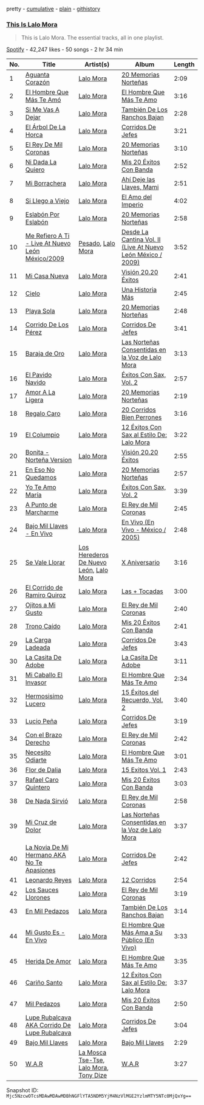 pretty - [cumulative](/playlists/cumulative/37i9dQZF1DZ06evO4dhOKA.md) - [plain](/playlists/plain/37i9dQZF1DZ06evO4dhOKA) - [githistory](https://github.githistory.xyz/mackorone/spotify-playlist-archive/blob/main/playlists/plain/37i9dQZF1DZ06evO4dhOKA)

### [This Is Lalo Mora](https://open.spotify.com/playlist/37i9dQZF1DZ06evO4dhOKA)

> This is Lalo Mora\. The essential tracks, all in one playlist.

[Spotify](https://open.spotify.com/user/spotify) - 42,247 likes - 50 songs - 2 hr 34 min

| No. | Title | Artist(s) | Album | Length |
|---|---|---|---|---|
| 1 | [Aguanta Corazón](https://open.spotify.com/track/15wuN0eAzGzwLZk5AD9ptF) | [Lalo Mora](https://open.spotify.com/artist/77Gf2HJPvVREGVNEV8goPZ) | [20 Memorias Norteñas](https://open.spotify.com/album/1BnTwu2JNvBuSAWnfDwBn4) | 2:09 |
| 2 | [El Hombre Que Más Te Amó](https://open.spotify.com/track/2yGA0E2SvFEKz17nAjWo1w) | [Lalo Mora](https://open.spotify.com/artist/77Gf2HJPvVREGVNEV8goPZ) | [El Hombre Que Más Te Amo](https://open.spotify.com/album/4yMQaCuTxMGgLeiZ4qCkZE) | 3:16 |
| 3 | [Si Me Vas A Dejar](https://open.spotify.com/track/2b10msu5ZMtRJTsuNaCjWv) | [Lalo Mora](https://open.spotify.com/artist/77Gf2HJPvVREGVNEV8goPZ) | [También De Los Ranchos Bajan](https://open.spotify.com/album/54fEpvwsWS9F4ziKNrjgWj) | 2:28 |
| 4 | [El Árbol De La Horca](https://open.spotify.com/track/2p811QLlje4MuDOqEUCBJs) | [Lalo Mora](https://open.spotify.com/artist/77Gf2HJPvVREGVNEV8goPZ) | [Corridos De Jefes](https://open.spotify.com/album/661ltDGlqi9spo8kJRNRNV) | 3:21 |
| 5 | [El Rey De Mil Coronas](https://open.spotify.com/track/7JKPv7gpFkehGjpFrZJevo) | [Lalo Mora](https://open.spotify.com/artist/77Gf2HJPvVREGVNEV8goPZ) | [20 Memorias Norteñas](https://open.spotify.com/album/1BnTwu2JNvBuSAWnfDwBn4) | 3:10 |
| 6 | [Ni Dada La Quiero](https://open.spotify.com/track/30Z1LgCfQQCSgFwaRk3ziK) | [Lalo Mora](https://open.spotify.com/artist/77Gf2HJPvVREGVNEV8goPZ) | [Mis 20 Éxitos Con Banda](https://open.spotify.com/album/3EvAjWpMqijcCmHGy0sLHG) | 2:52 |
| 7 | [Mi Borrachera](https://open.spotify.com/track/7hrlStQi4PXKK3aShdLYiD) | [Lalo Mora](https://open.spotify.com/artist/77Gf2HJPvVREGVNEV8goPZ) | [Ahí Deje las Llaves, Mami](https://open.spotify.com/album/13YFq7kLYCAe8Gcp7XRKHR) | 2:51 |
| 8 | [Si Llego a Viejo](https://open.spotify.com/track/0pLDVyLQdWuQWfNoXGLcb4) | [Lalo Mora](https://open.spotify.com/artist/77Gf2HJPvVREGVNEV8goPZ) | [El Amo del Imperio](https://open.spotify.com/album/3OFg9B4j8an2JZCiM8smjo) | 4:02 |
| 9 | [Eslabón Por Eslabón](https://open.spotify.com/track/1oystWhvsBVxFmDeXiY0Az) | [Lalo Mora](https://open.spotify.com/artist/77Gf2HJPvVREGVNEV8goPZ) | [20 Memorias Norteñas](https://open.spotify.com/album/1BnTwu2JNvBuSAWnfDwBn4) | 2:58 |
| 10 | [Me Refiero A Ti \- Live At Nuevo León México/2009](https://open.spotify.com/track/6OAADBaPSWt8q2hcXKhswm) | [Pesado](https://open.spotify.com/artist/4BwiodzEp9Hwes5HeFjMVK), [Lalo Mora](https://open.spotify.com/artist/77Gf2HJPvVREGVNEV8goPZ) | [Desde La Cantina Vol\. II \(Live At Nuevo León México / 2009\)](https://open.spotify.com/album/4YdYOZk3r8RBMqCz06Xlqp) | 3:52 |
| 11 | [Mi Casa Nueva](https://open.spotify.com/track/7hurP5YckvI4lJaWPUdTHR) | [Lalo Mora](https://open.spotify.com/artist/77Gf2HJPvVREGVNEV8goPZ) | [Visión 20.20 Éxitos](https://open.spotify.com/album/3bPCyFWI060W7Z0VEFEFH1) | 2:41 |
| 12 | [Cielo](https://open.spotify.com/track/3FnIgHwe3tD6LyAlW1CYlz) | [Lalo Mora](https://open.spotify.com/artist/77Gf2HJPvVREGVNEV8goPZ) | [Una Historia Más](https://open.spotify.com/album/4Bmn8tRWto8DrTaCFfOjSc) | 2:45 |
| 13 | [Playa Sola](https://open.spotify.com/track/1JjaJSRN66vbHsz5J7pKEq) | [Lalo Mora](https://open.spotify.com/artist/77Gf2HJPvVREGVNEV8goPZ) | [20 Memorias Norteñas](https://open.spotify.com/album/1BnTwu2JNvBuSAWnfDwBn4) | 2:48 |
| 14 | [Corrido De Los Pérez](https://open.spotify.com/track/2uIFOZHlMfbFNVh00f2LB3) | [Lalo Mora](https://open.spotify.com/artist/77Gf2HJPvVREGVNEV8goPZ) | [Corridos De Jefes](https://open.spotify.com/album/661ltDGlqi9spo8kJRNRNV) | 3:41 |
| 15 | [Baraja de Oro](https://open.spotify.com/track/2PmneeqjoT03FwVSBeSX16) | [Lalo Mora](https://open.spotify.com/artist/77Gf2HJPvVREGVNEV8goPZ) | [Las Norteñas Consentidas en la Voz de Lalo Mora](https://open.spotify.com/album/2OHxP5VMnZyUkuAOWh3haU) | 3:13 |
| 16 | [El Pavido Navido](https://open.spotify.com/track/1xBF8Vx4S94Pvtbm3l71z7) | [Lalo Mora](https://open.spotify.com/artist/77Gf2HJPvVREGVNEV8goPZ) | [Éxitos Con Sax, Vol\. 2](https://open.spotify.com/album/3FvDzyXAOh5eCkXFs7LBht) | 2:57 |
| 17 | [Amor A La Ligera](https://open.spotify.com/track/6lWhsgbZr8P2zKkucWWqGH) | [Lalo Mora](https://open.spotify.com/artist/77Gf2HJPvVREGVNEV8goPZ) | [20 Memorias Norteñas](https://open.spotify.com/album/1BnTwu2JNvBuSAWnfDwBn4) | 2:19 |
| 18 | [Regalo Caro](https://open.spotify.com/track/3gpI8YBhKnhngpL7GaE08B) | [Lalo Mora](https://open.spotify.com/artist/77Gf2HJPvVREGVNEV8goPZ) | [20 Corridos Bien Perrones](https://open.spotify.com/album/1fGux6tD9bRqucPsd1MJGi) | 3:16 |
| 19 | [El Columpio](https://open.spotify.com/track/4HjxDHRhdqlmoCbnobNHmI) | [Lalo Mora](https://open.spotify.com/artist/77Gf2HJPvVREGVNEV8goPZ) | [12 Éxitos Con Sax al Estilo De: Lalo Mora](https://open.spotify.com/album/500FKToABrSXqJrrlt0PoS) | 3:22 |
| 20 | [Bonita \- Norteña Version](https://open.spotify.com/track/0B6rjFyCQZvxUk58juuk00) | [Lalo Mora](https://open.spotify.com/artist/77Gf2HJPvVREGVNEV8goPZ) | [Visión 20.20 Éxitos](https://open.spotify.com/album/3bPCyFWI060W7Z0VEFEFH1) | 2:55 |
| 21 | [En Eso No Quedamos](https://open.spotify.com/track/6hZFTHGFwLWWiaGq73Z3p8) | [Lalo Mora](https://open.spotify.com/artist/77Gf2HJPvVREGVNEV8goPZ) | [20 Memorias Norteñas](https://open.spotify.com/album/1BnTwu2JNvBuSAWnfDwBn4) | 2:57 |
| 22 | [Yo Te Amo María](https://open.spotify.com/track/0MhXyLHLkVA2PjT7rqhMX8) | [Lalo Mora](https://open.spotify.com/artist/77Gf2HJPvVREGVNEV8goPZ) | [Éxitos Con Sax, Vol\. 2](https://open.spotify.com/album/3FvDzyXAOh5eCkXFs7LBht) | 3:39 |
| 23 | [A Punto de Marcharme](https://open.spotify.com/track/6Hz8Ai2vWn1xSeapeSr8Sm) | [Lalo Mora](https://open.spotify.com/artist/77Gf2HJPvVREGVNEV8goPZ) | [El Rey de Mil Coronas](https://open.spotify.com/album/4GfA6yDRCYTj3qLeRqPbSy) | 2:45 |
| 24 | [Bajo Mil Llaves \- En Vivo](https://open.spotify.com/track/3aE0EZj7qbS5codNP8lYBh) | [Lalo Mora](https://open.spotify.com/artist/77Gf2HJPvVREGVNEV8goPZ) | [En Vivo \(En Vivo \- México / 2005\)](https://open.spotify.com/album/67GwVrM9tiAcIZ7t1RLM9s) | 2:48 |
| 25 | [Se Vale Llorar](https://open.spotify.com/track/18OIUIhJegQ6KiMcekvBLo) | [Los Herederos De Nuevo León](https://open.spotify.com/artist/0F7PO1xYy0DIFrHq3DxFbI), [Lalo Mora](https://open.spotify.com/artist/77Gf2HJPvVREGVNEV8goPZ) | [X Aniversario](https://open.spotify.com/album/10KZI5H0ZTDzM69n8gYUe9) | 3:16 |
| 26 | [El Corrido de Ramiro Quiroz](https://open.spotify.com/track/0sS3oYCoRy1U0yl8KbbX3W) | [Lalo Mora](https://open.spotify.com/artist/77Gf2HJPvVREGVNEV8goPZ) | [Las + Tocadas](https://open.spotify.com/album/0uY9SyTmSDllUsSGgvmMzv) | 3:00 |
| 27 | [Ojitos a Mi Gusto](https://open.spotify.com/track/3RzxBoY4JgYKTQwiGlpctO) | [Lalo Mora](https://open.spotify.com/artist/77Gf2HJPvVREGVNEV8goPZ) | [El Rey de Mil Coronas](https://open.spotify.com/album/4GfA6yDRCYTj3qLeRqPbSy) | 2:40 |
| 28 | [Trono Caído](https://open.spotify.com/track/5viFunfUBvCz96uXWy2wTn) | [Lalo Mora](https://open.spotify.com/artist/77Gf2HJPvVREGVNEV8goPZ) | [Mis 20 Éxitos Con Banda](https://open.spotify.com/album/3EvAjWpMqijcCmHGy0sLHG) | 2:41 |
| 29 | [La Carga Ladeada](https://open.spotify.com/track/1RhGBWA0En6KadlMY0a9rh) | [Lalo Mora](https://open.spotify.com/artist/77Gf2HJPvVREGVNEV8goPZ) | [Corridos De Jefes](https://open.spotify.com/album/661ltDGlqi9spo8kJRNRNV) | 3:43 |
| 30 | [La Casita De Adobe](https://open.spotify.com/track/2OCEVBnAtKJlwFqnOhPolb) | [Lalo Mora](https://open.spotify.com/artist/77Gf2HJPvVREGVNEV8goPZ) | [La Casita De Adobe](https://open.spotify.com/album/6wU7pHjRDZGa4sRVawB1aZ) | 3:11 |
| 31 | [Mi Caballo El Invasor](https://open.spotify.com/track/6bZ1tCffmw6Vj4JxecOPxB) | [Lalo Mora](https://open.spotify.com/artist/77Gf2HJPvVREGVNEV8goPZ) | [El Hombre Que Más Te Amo](https://open.spotify.com/album/4yMQaCuTxMGgLeiZ4qCkZE) | 2:34 |
| 32 | [Hermosisimo Lucero](https://open.spotify.com/track/3dkgdxG4wDk3UQkVETh7YU) | [Lalo Mora](https://open.spotify.com/artist/77Gf2HJPvVREGVNEV8goPZ) | [15 Éxitos del Recuerdo, Vol\. 2](https://open.spotify.com/album/5UGuEWfqs1JU8ZnUrpfjsX) | 3:40 |
| 33 | [Lucio Peña](https://open.spotify.com/track/4Jj72fzYOa4fHWAI4VQLCc) | [Lalo Mora](https://open.spotify.com/artist/77Gf2HJPvVREGVNEV8goPZ) | [Corridos De Jefes](https://open.spotify.com/album/661ltDGlqi9spo8kJRNRNV) | 3:19 |
| 34 | [Con el Brazo Derecho](https://open.spotify.com/track/3mweaIKzhu8UYm6MzKYsu4) | [Lalo Mora](https://open.spotify.com/artist/77Gf2HJPvVREGVNEV8goPZ) | [El Rey de Mil Coronas](https://open.spotify.com/album/4GfA6yDRCYTj3qLeRqPbSy) | 2:42 |
| 35 | [Necesito Odiarte](https://open.spotify.com/track/05YIjvdNTgrRV1RrPTJwzW) | [Lalo Mora](https://open.spotify.com/artist/77Gf2HJPvVREGVNEV8goPZ) | [El Hombre Que Más Te Amo](https://open.spotify.com/album/4yMQaCuTxMGgLeiZ4qCkZE) | 3:01 |
| 36 | [Flor de Dalia](https://open.spotify.com/track/2uLpC85SooFEEKVbT59OXb) | [Lalo Mora](https://open.spotify.com/artist/77Gf2HJPvVREGVNEV8goPZ) | [15 Exitos Vol\. 1](https://open.spotify.com/album/5BCiEiRADjqGcjhVDD8KPt) | 2:43 |
| 37 | [Rafael Caro Quintero](https://open.spotify.com/track/3WbehJeoY3BaaKJFVm2CBH) | [Lalo Mora](https://open.spotify.com/artist/77Gf2HJPvVREGVNEV8goPZ) | [Mis 20 Éxitos Con Banda](https://open.spotify.com/album/3EvAjWpMqijcCmHGy0sLHG) | 3:03 |
| 38 | [De Nada Sirvió](https://open.spotify.com/track/26utHjizl63E8fLaTYtWf5) | [Lalo Mora](https://open.spotify.com/artist/77Gf2HJPvVREGVNEV8goPZ) | [El Rey de Mil Coronas](https://open.spotify.com/album/4GfA6yDRCYTj3qLeRqPbSy) | 2:58 |
| 39 | [Mi Cruz de Dolor](https://open.spotify.com/track/20E4GJqIyCVjNW9UiCmvoE) | [Lalo Mora](https://open.spotify.com/artist/77Gf2HJPvVREGVNEV8goPZ) | [Las Norteñas Consentidas en la Voz de Lalo Mora](https://open.spotify.com/album/2OHxP5VMnZyUkuAOWh3haU) | 3:37 |
| 40 | [La Novia De Mi Hermano AKA No Te Apasiones](https://open.spotify.com/track/6uHagy7oY3oRrAHu2cJRGe) | [Lalo Mora](https://open.spotify.com/artist/77Gf2HJPvVREGVNEV8goPZ) | [Corridos De Jefes](https://open.spotify.com/album/661ltDGlqi9spo8kJRNRNV) | 2:42 |
| 41 | [Leonardo Reyes](https://open.spotify.com/track/1Xsr3iof8yaviVyTbpp0m6) | [Lalo Mora](https://open.spotify.com/artist/77Gf2HJPvVREGVNEV8goPZ) | [12 Corridos](https://open.spotify.com/album/61Wgmeafpz6XHnIrYwsbh4) | 2:54 |
| 42 | [Los Sauces Llorones](https://open.spotify.com/track/1gQKLdg3OAADtn3H0Bu9J1) | [Lalo Mora](https://open.spotify.com/artist/77Gf2HJPvVREGVNEV8goPZ) | [El Rey de Mil Coronas](https://open.spotify.com/album/4GfA6yDRCYTj3qLeRqPbSy) | 3:19 |
| 43 | [En Mil Pedazos](https://open.spotify.com/track/7116C8O8cYYI5opbMRDyZu) | [Lalo Mora](https://open.spotify.com/artist/77Gf2HJPvVREGVNEV8goPZ) | [También De Los Ranchos Bajan](https://open.spotify.com/album/54fEpvwsWS9F4ziKNrjgWj) | 3:14 |
| 44 | [Mi Gusto Es \- En Vivo](https://open.spotify.com/track/4bSkZ266UEFGDDeAjyqu2G) | [Lalo Mora](https://open.spotify.com/artist/77Gf2HJPvVREGVNEV8goPZ) | [El Hombre Que Más Ama a Su Público \(En Vivo\)](https://open.spotify.com/album/41u7D6sCeN75276OJs8FgM) | 3:33 |
| 45 | [Herida De Amor](https://open.spotify.com/track/1bq6FVl1BWHIDC4MkirNyg) | [Lalo Mora](https://open.spotify.com/artist/77Gf2HJPvVREGVNEV8goPZ) | [El Hombre Que Más Te Amo](https://open.spotify.com/album/4yMQaCuTxMGgLeiZ4qCkZE) | 3:35 |
| 46 | [Cariño Santo](https://open.spotify.com/track/6nt93dU2QlPMrVrEWfKKlj) | [Lalo Mora](https://open.spotify.com/artist/77Gf2HJPvVREGVNEV8goPZ) | [12 Éxitos Con Sax al Estilo De: Lalo Mora](https://open.spotify.com/album/500FKToABrSXqJrrlt0PoS) | 3:37 |
| 47 | [Mil Pedazos](https://open.spotify.com/track/4kRTaSby9ON4sBp9WsP0z6) | [Lalo Mora](https://open.spotify.com/artist/77Gf2HJPvVREGVNEV8goPZ) | [Mis 20 Éxitos Con Banda](https://open.spotify.com/album/3EvAjWpMqijcCmHGy0sLHG) | 2:50 |
| 48 | [Lupe Rubalcava AKA Corrido De Lupe Rubalcava](https://open.spotify.com/track/6EDnuILfWDWBXsFrTmDt8L) | [Lalo Mora](https://open.spotify.com/artist/77Gf2HJPvVREGVNEV8goPZ) | [Corridos De Jefes](https://open.spotify.com/album/661ltDGlqi9spo8kJRNRNV) | 3:04 |
| 49 | [Bajo Mil Llaves](https://open.spotify.com/track/7ym2izAqC0e5dQZolSVCLa) | [Lalo Mora](https://open.spotify.com/artist/77Gf2HJPvVREGVNEV8goPZ) | [Bajo Mil Llaves](https://open.spotify.com/album/0n7mcqBvdYnnSRhGaRKzSe) | 2:29 |
| 50 | [W.A.R](https://open.spotify.com/track/51VVGIHZga7D1iMTRJoeAa) | [La Mosca Tse\-Tse](https://open.spotify.com/artist/60nua3AsVSfADZtg5Hdz3W), [Lalo Mora](https://open.spotify.com/artist/77Gf2HJPvVREGVNEV8goPZ), [Tony Dize](https://open.spotify.com/artist/3LKXWvXFWrkwUzJWxzwVpW) | [W.A.R](https://open.spotify.com/album/0L6syCHWE7I6A34WyGWpU9) | 3:27 |

Snapshot ID: `Mjc5NzcwOTcsMDAwMDAwMDBhNGFlYTA5NDM5YjM4NzVlMGE2YzlmMTY5NTc0MjQxYg==`
